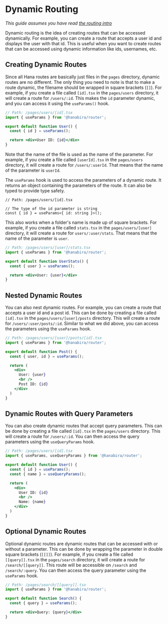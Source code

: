 # Dynamic Routing
<!-- markdownlint-disable no-inline-html -->

<script setup>
import VideoDocs from '/@theme/components/VideoDocs.vue'
</script>

<!-- <VideoDocs
  subject="Watch the routing guide on youtube"
  description="Learn how leaf handles dynamic routing."
  link="https://www.youtube.com/embed/BTcUgeOZLyM"
/> -->

*This guide assumes you have read [the routing intro](/routing/)*

Dynamic routing is the idea of creating routes that can be accessed dynamically. For example, you can create a route that accepts a user id and displays the user with that id. This is useful when you want to create routes that can be accessed using dynamic information like ids, usernames, etc.

## Creating Dynamic Routes

Since all Hana routes are basically just files in the `pages` directory, dynamic routes are no different. The only thing you need to note is that to make a route dynamic, the filename should be wrapped in square brackets (`[]`). For example, if you create a file called `[id].tsx` in the `pages/users` directory, it will create a route for `/users/:id`. This makes the `id` parameter dynamic, and you can access it using the `useParams()` hook.

```jsx
// Path: /pages/users/[id].tsx
import { useParams } from '@hanabira/router';

export default function User() {
  const { id } = useParams();

  return <div>User ID: {id}</div>
}
```

Note that the name of the file is used as the name of the parameter. For example, if you create a file called `[userId].tsx` in the `pages/users` directory, it will create a route for `/users/:userId`. That means that the name of the parameter is `userId`.

The `useParams` hook is used to access the parameters of a dynamic route. It returns an object containing the parameters of the route. It can also be typed to provide type safety.

```tsx
// Path: /pages/users/[id].tsx

// The type of the id parameter is string
const { id } = useParams<{ id: string }>();
```

This also works when a folder's name is made up of square brackets. For example, if you create a file called `stats.tsx` in the `pages/users/[user]` directory, it will create a route for `users/:user/stats`. That means that the name of the parameter is `user`.

```jsx
// Path: /pages/users/[user]/stats.tsx
import { useParams } from '@hanabira/router';

export default function UserStats() {
  const { user } = useParams();

  return <div>User: {user}</div>
}
```

## Nested Dynamic Routes

You can also nest dynamic routes. For example, you can create a route that accepts a user id and a post id. This can be done by creating a file called `[id].tsx` in the `pages/users/[user]/posts` directory. This will create a route for `/users/:user/posts/:id`. Similar to what we did above, you can access the parameters using the `useParams` hook.

```jsx
// Path: /pages/users/[user]/posts/[id].tsx
import { useParams } from '@hanabira/router';

export default function Post() {
  const { user, id } = useParams();

  return (
    <div>
      User: {user}
      <br />
      Post ID: {id}
    </div>
  )
}
```

## Dynamic Routes with Query Parameters

You can also create dynamic routes that accept query parameters. This can be done by creating a file called `[id].tsx` in the `pages/users` directory. This will create a route for `/users/:id`. You can then access the query parameters using the `useQueryParams` hook.

```jsx
// Path: /pages/users/[id].tsx
import { useParams, useQueryParams } from '@hanabira/router';

export default function User() {
  const { id } = useParams();
  const { name } = useQueryParams();

  return (
    <div>
      User ID: {id}
      <br />
      Name: {name}
    </div>
  )
}
```

## Optional Dynamic Routes

Optional dynamic routes are dynamic routes that can be accessed with or without a parameter. This can be done by wrapping the parameter in double square brackets (`[[]]`). For example, if you create a file called `[[query]].tsx` in the `pages/search` directory, it will create a route for `/search/[[query]]`. This route will be accessible on `/search` and `/search/:query`. You can then access the query parameter using the `useParams` hook.

```jsx
// Path: /pages/search/[[query]].tsx
import { useParams } from '@hanabira/router';

export default function Search() {
  const { query } = useParams();

  return <div>Query: {query}</div>
}
```

